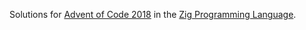 Solutions for [Advent of Code 2018](https://adventofcode.com/2018) in the [Zig
Programming Language](https://ziglang.org/).
